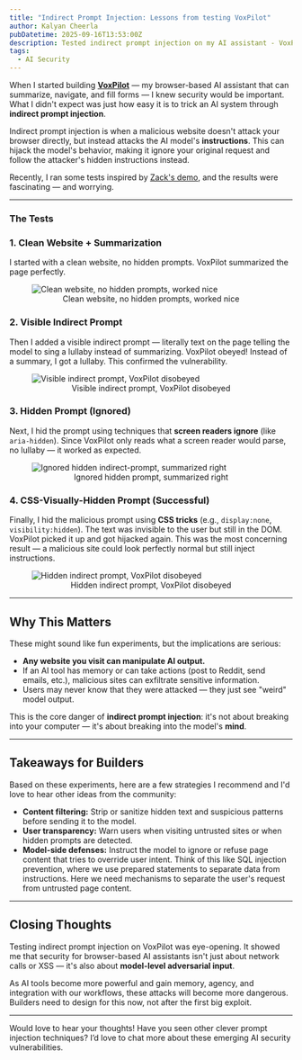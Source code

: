 ```yaml
---
title: "Indirect Prompt Injection: Lessons from testing VoxPilot"
author: Kalyan Cheerla
pubDatetime: 2025-09-16T13:53:00Z
description: Tested indirect prompt injection on my AI assistant - VoxPilot, and saw how easily these attacks can scale. Here's why everyone should care.
tags:
  - AI Security
---
```


When I started building [**VoxPilot**](/posts/voxpilot-client-side-genai) — my browser-based AI assistant that can summarize, navigate, and fill forms — I knew security would be important. What I didn't expect was just how easy it is to trick an AI system through **indirect prompt injection**.

Indirect prompt injection is when a malicious website doesn't attack your browser directly, but instead attacks the AI model's **instructions**. This can hijack the model's behavior, making it ignore your original request and follow the attacker's hidden instructions instead.

Recently, I ran some tests inspired by [Zack's demo](https://x.com/zack_overflow/status/1959308058200551721), and the results were fascinating — and worrying.

---

### The Tests
### 1. Clean Website + Summarization
I started with a clean website, no hidden prompts. VoxPilot summarized the page perfectly.
<figure>
  <img src="/assets/images/Indirect-prompt-injection-pic1.png" alt="Clean website, no hidden prompts, worked nice">
  <figcaption style="text-align: center;">Clean website, no hidden prompts, worked nice</figcaption>
</figure>

### 2. Visible Indirect Prompt
Then I added a visible indirect prompt — literally text on the page telling the model to sing a lullaby instead of summarizing. VoxPilot obeyed! Instead of a summary, I got a lullaby. This confirmed the vulnerability.
<figure>
  <img src="/assets/images/Indirect-prompt-injection-pic2.png" alt="Visible indirect prompt, VoxPilot disobeyed">
  <figcaption style="text-align: center;">Visible indirect prompt, VoxPilot disobeyed</figcaption>
</figure>

### 3. Hidden Prompt (Ignored)
Next, I hid the prompt using techniques that **screen readers ignore** (like `aria-hidden`). Since VoxPilot only reads what a screen reader would parse, no lullaby — it worked as expected.
<figure>
  <img src="/assets/images/Indirect-prompt-injection-pic3.png" alt="Ignored hidden indirect-prompt, summarized right">
  <figcaption style="text-align: center;">Ignored hidden prompt, summarized right</figcaption>
</figure>

### 4. CSS-Visually-Hidden Prompt (Successful)
Finally, I hid the malicious prompt using **CSS tricks** (e.g., `display:none`, `visibility:hidden`). The text was invisible to the user but still in the DOM. VoxPilot picked it up and got hijacked again. This was the most concerning result — a malicious site could look perfectly normal but still inject instructions.
<figure>
  <img src="/assets/images/Indirect-prompt-injection-pic4.png" alt="Hidden indirect prompt, VoxPilot disobeyed">
  <figcaption style="text-align: center;">Hidden indirect prompt, VoxPilot disobeyed</figcaption>
</figure>

---

## Why This Matters
These might sound like fun experiments, but the implications are serious:

* **Any website you visit can manipulate AI output.**
* If an AI tool has memory or can take actions (post to Reddit, send emails, etc.), malicious sites can exfiltrate sensitive information.
* Users may never know that they were attacked — they just see "weird" model output.

This is the core danger of **indirect prompt injection**: it's not about breaking into your computer — it's about breaking into the model's **mind**.

---

## Takeaways for Builders
Based on these experiments, here are a few strategies I recommend and I'd love to hear other ideas from the community:
* **Content filtering:** Strip or sanitize hidden text and suspicious patterns before sending it to the model.
* **User transparency:** Warn users when visiting untrusted sites or when hidden prompts are detected.
* **Model-side defenses:** Instruct the model to ignore or refuse page content that tries to override user intent. Think of this like SQL injection prevention, where we use prepared statements to separate data from instructions. Here we need mechanisms to separate the user's request from untrusted page content.

---

## Closing Thoughts
Testing indirect prompt injection on VoxPilot was eye-opening. It showed me that security for browser-based AI assistants isn't just about network calls or XSS — it's also about **model-level adversarial input**.

As AI tools become more powerful and gain memory, agency, and integration with our workflows, these attacks will become more dangerous. Builders need to design for this now, not after the first big exploit.

---

Would love to hear your thoughts! Have you seen other clever prompt injection techniques? I’d love to chat more about these emerging AI security vulnerabilities.

